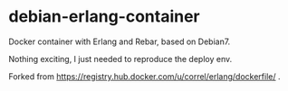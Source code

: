 debian-erlang-container
=======================

Docker container with Erlang and Rebar, based on Debian7.

Nothing exciting, I just needed to reproduce the deploy env.

Forked from https://registry.hub.docker.com/u/correl/erlang/dockerfile/ .